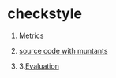 # checkstyle


1. [Metrics](https://github.com/fischerJF/vamos2020/blob/master/metrics/checkstyle.csv)
 
2. [source code with muntants](https://github.com/fischerJF/vamos2020/tree/master/dataset_with_mutant/checkstyle)

3. 3.[Evaluation](https://github.com/fischerJF/vamos2020/tree/master/workspace_IncLing/checkstyle)

